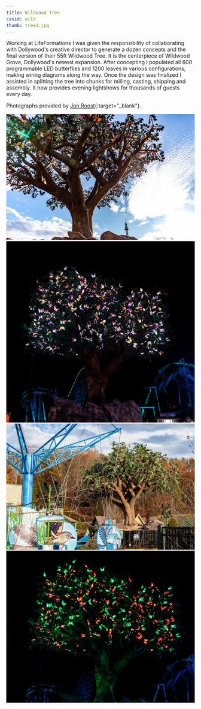 ```yaml
---
title: Wildwood Tree
cssid: wild
thumb: tree4.jpg
---
```

Working at LifeFormations I was given the responsibility of collaborating with Dollywood's creative director to generate a dozen concepts and the final version of their 55ft Wildwood Tree. It is the centerpiece of Wildwood Grove, Dollywood's newest expansion. After concepting I populated all 600 programmable LED butterflies and 1200 leaves in various configurations, making wiring diagrams along the way. Once the design was finalized I assisted in splitting the tree into chunks for milling, casting, shipping and assembly. It now provides evening lightshows for thousands of guests every day.

Photographs provided by [Jon Roost](http://www.eatcheeseonastick.com/){:target="_blank"}.

![Main Shot](/assets/img/tree1.jpg)
![Nighttime](/assets/img/tree2.jpg)
![Further](/assets/img/tree3.jpg)
![Nighttime Closeup](/assets/img/tree4.jpg)
